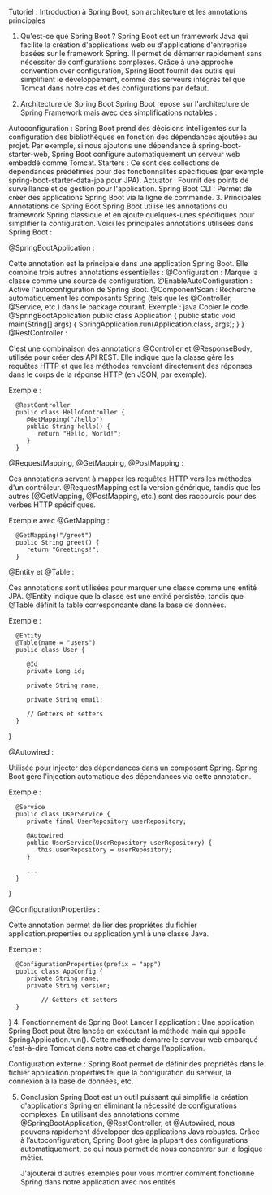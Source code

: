 Tutoriel : Introduction à Spring Boot, son architecture et les annotations principales
1. Qu'est-ce que Spring Boot ?
   Spring Boot est un framework Java qui facilite la création d'applications web ou d'applications d'entreprise basées sur le framework Spring. Il permet de démarrer rapidement sans nécessiter de configurations complexes. Grâce à une approche convention over configuration, Spring Boot fournit des outils qui simplifient le développement, comme des serveurs intégrés tel que Tomcat dans notre cas et des configurations par défaut.

2. Architecture de Spring Boot
   Spring Boot repose sur l'architecture de Spring Framework mais avec des simplifications notables :

Autoconfiguration : Spring Boot prend des décisions intelligentes sur la configuration des bibliothèques en fonction des dépendances ajoutées au projet. Par exemple, si nous ajoutons une dépendance à spring-boot-starter-web, Spring Boot configure automatiquement un serveur web embeddé comme Tomcat.
Starters : Ce sont des collections de dépendances prédéfinies pour des fonctionnalités spécifiques (par exemple spring-boot-starter-data-jpa pour JPA).
Actuator : Fournit des points de surveillance et de gestion pour l'application.
Spring Boot CLI : Permet de créer des applications Spring Boot via la ligne de commande.
3. Principales Annotations de Spring Boot
   Spring Boot utilise les annotations du framework Spring classique et en ajoute quelques-unes spécifiques pour simplifier la configuration. Voici les principales annotations utilisées dans Spring Boot :

@SpringBootApplication :

Cette annotation est la principale dans une application Spring Boot. Elle combine trois autres annotations essentielles :
@Configuration : Marque la classe comme une source de configuration.
@EnableAutoConfiguration : Active l'autoconfiguration de Spring Boot.
@ComponentScan : Recherche automatiquement les composants Spring (tels que les @Controller, @Service, etc.) dans le package courant.
Exemple :
java
Copier le code
@SpringBootApplication
public class Application {
public static void main(String[] args) {
SpringApplication.run(Application.class, args);
}
}
@RestController :

C'est une combinaison des annotations @Controller et @ResponseBody, utilisée pour créer des API REST. Elle indique que la classe gère les requêtes HTTP et que les méthodes renvoient directement des réponses dans le corps de la réponse HTTP (en JSON, par exemple).

Exemple :

      @RestController
      public class HelloController {
         @GetMapping("/hello")
         public String hello() {
            return "Hello, World!";
         }
      }
@RequestMapping, @GetMapping, @PostMapping :

Ces annotations servent à mapper les requêtes HTTP vers les méthodes d'un contrôleur. @RequestMapping est la version générique, tandis que les autres (@GetMapping, @PostMapping, etc.) sont des raccourcis pour des verbes HTTP spécifiques.

Exemple avec @GetMapping :

      @GetMapping("/greet")
      public String greet() {
         return "Greetings!";
      }

@Entity et @Table :

Ces annotations sont utilisées pour marquer une classe comme une entité JPA. @Entity indique que la classe est une entité persistée, tandis que @Table définit la table correspondante dans la base de données.

Exemple :

      @Entity
      @Table(name = "users")
      public class User {

         @Id
         private Long id;

         private String name;

         private String email;

         // Getters et setters
      }
}

@Autowired :

Utilisée pour injecter des dépendances dans un composant Spring. Spring Boot gère l'injection automatique des dépendances via cette annotation.

Exemple :


      @Service
      public class UserService {
         private final UserRepository userRepository;

         @Autowired
         public UserService(UserRepository userRepository) {
            this.userRepository = userRepository;
         }

         ...
      }
}

@ConfigurationProperties :

Cette annotation permet de lier des propriétés du fichier application.properties ou application.yml à une classe Java.

Exemple :


      @ConfigurationProperties(prefix = "app")
      public class AppConfig {
         private String name;
         private String version;

             // Getters et setters
      }
}
4. Fonctionnement de Spring Boot
   Lancer l'application : Une application Spring Boot peut être lancée en exécutant la méthode main qui appelle SpringApplication.run(). Cette méthode démarre le serveur web embarqué c'est-à-dire Tomcat dans notre cas et charge l'application.

Configuration externe : Spring Boot permet de définir des propriétés dans le fichier application.properties tel que la configuration du serveur, la connexion à la base de données, etc.

5. Conclusion
   Spring Boot est un outil puissant qui simplifie la création d'applications Spring en éliminant la nécessité de configurations complexes. En utilisant des annotations comme @SpringBootApplication, @RestController, et @Autowired, nous pouvons rapidement développer des applications Java robustes. Grâce à l’autoconfiguration, Spring Boot gère la plupart des configurations automatiquement, ce qui nous permet de nous concentrer sur la logique métier. 
   
   J'ajouterai d'autres exemples pour vous montrer comment fonctionne Spring dans notre application avec nos entités 